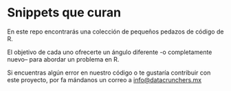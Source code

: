# Snippets que curan

En este repo encontrarás una colección de pequeños pedazos de código de R.

El objetivo de cada uno ofrecerte un ángulo diferente -o completamente nuevo– para abordar un problema en R. 

Si encuentras algún error en nuestro código o te gustaría contribuir con este proyecto, por fa mándanos un correo a <info@datacrunchers.mx>
